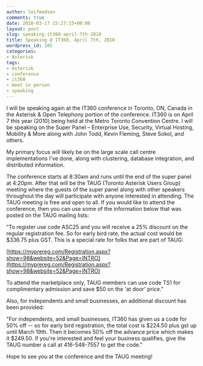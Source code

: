 ```yaml
---
author: leifmadsen
comments: true
date: 2010-03-17 15:27:15+00:00
layout: post
slug: speaking-it360-april-7th-2010
title: Speaking @ IT360, April 7th, 2010
wordpress_id: 185
categories:
- Asterisk
tags:
- Asterisk
- conference
- it360
- meet in person
- speaking
---
```


I will be speaking again at the IT360 conference in Toronto, ON, Canada in the Asterisk & Open Telephony portion of the conference. IT360 is on April 7 this year (2010) being held at the Metro Toronto Convention Centre. I will be speaking on the Super Panel – Enterprise Use, Security, Virtual Hosting, Mobility & More along with John Todd, Kevin Fleming, Steve Sokol, and others.

My primary focus will likely be on the large scale call centre implementations I've done, along with clustering, database integration, and distributed information.

The conference starts at 8:30am and runs until the end of the super panel at 4:20pm. After that will be the TAUG (Toronto Asterisk Users Group) meeting where the guests of the super panel along with other speakers throughout the day will participate with anyone interested in attending. The TAUG meeting is free and open to all. If you would like to attend the conference, then you can use some of the information below that was posted on the TAUG mailing lists:

"To register use code ASC25 and you will receive a 25% discount on the
regular registration fee. So for early bird rate, the actual cost would
be $336.75 plus GST. This is a special rate for folks that are part of
TAUG:

[https://myprereg.com/Registration.aspx?show=98&website=52&Page=INTRO](https://myprereg.com/Registration.aspx?show=98&website=52&Page=INTRO)

To attend the marketplace only, TAUG members can use code TS1 for
complimentary admission and save $50 on the 'at door' price."

Also, for independents and small businesses, an additional discount has been provided:

"For independents, and small businesses, IT360 has given us a code for 50%
off -- so for early bird registration, the total cost is $224.50 plus gst up
until March 19th. Then it becomes 50% off the advance price which makes it
$249.50. If you're interested and feel your business qualifies, give the
TAUG number a call at 416-548-7557 to get the code."

Hope to see you at the conference and the TAUG meeting!
